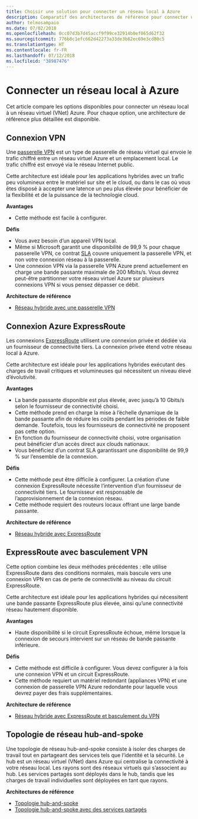 ```yaml
---
title: Choisir une solution pour connecter un réseau local à Azure
description: Comparatif des architectures de référence pour connecter un réseau local à Azure.
author: telmosampaio
ms.date: 07/02/2018
ms.openlocfilehash: 0cc07d3b7d45accf9f99ce32914b0ef065d62f32
ms.sourcegitcommit: 776b8c1efc662d42273a33de3b82ec69e3cd80c5
ms.translationtype: HT
ms.contentlocale: fr-FR
ms.lasthandoff: 07/12/2018
ms.locfileid: "38987476"
---
```

# <a name="connect-an-on-premises-network-to-azure"></a>Connecter un réseau local à Azure

Cet article compare les options disponibles pour connecter un réseau local à un réseau virtuel (VNet) Azure. Pour chaque option, une architecture de référence plus détaillée est disponible.

## <a name="vpn-connection"></a>Connexion VPN

Une [passerelle VPN](/azure/vpn-gateway/vpn-gateway-about-vpngateways) est un type de passerelle de réseau virtuel qui envoie le trafic chiffré entre un réseau virtuel Azure et un emplacement local. Le trafic chiffré est envoyé via le réseau Internet public.

Cette architecture est idéale pour les applications hybrides avec un trafic peu volumineux entre le matériel sur site et le cloud, ou dans le cas où vous êtes disposé à accepter une latence un peu plus élevée pour bénéficier de la flexibilité et de la puissance de la technologie cloud.

**Avantages**

- Cette méthode est facile à configurer.

**Défis**

- Vous avez besoin d’un appareil VPN local.
- Même si Microsoft garantit une disponibilité de 99,9 % pour chaque passerelle VPN, ce contrat [SLA](https://azure.microsoft.com/support/legal/sla/vpn-gateway/) couvre uniquement la passerelle VPN, et non votre connexion réseau à la passerelle.
- Une connexion VPN via la passerelle VPN Azure prend actuellement en charge une bande passante maximale de 200 Mbits/s. Vous devrez peut-être partitionner votre réseau virtuel Azure sur plusieurs connexions VPN si vous pensez dépasser ce débit.

**Architecture de référence**

- [Réseau hybride avec une passerelle VPN](./vpn.md)

## <a name="azure-expressroute-connection"></a>Connexion Azure ExpressRoute

Les connexions [ExpressRoute](/azure/expressroute/) utilisent une connexion privée et dédiée via un fournisseur de connectivité tiers. La connexion privée étend votre réseau local à Azure. 

Cette architecture est idéale pour les applications hybrides exécutant des charges de travail critiques et volumineuses qui nécessitent un niveau élevé d’évolutivité. 

**Avantages**

- La bande passante disponible est plus élevée, avec jusqu’à 10 Gbits/s selon le fournisseur de connectivité choisi.
- Cette méthode prend en charge la mise à l’échelle dynamique de la bande passante afin de réduire les coûts pendant les périodes de faible demande. Toutefois, tous les fournisseurs de connectivité ne proposent pas cette option.
- En fonction du fournisseur de connectivité choisi, votre organisation peut bénéficier d’un accès direct aux clouds nationaux.
- Vous bénéficiez d’un contrat SLA garantissant une disponibilité de 99,9 % sur l’ensemble de la connexion.

**Défis**

- Cette méthode peut être difficile à configurer. La création d’une connexion ExpressRoute nécessite l’intervention d’un fournisseur de connectivité tiers. Le fournisseur est responsable de l’approvisionnement de la connexion réseau.
- Cette méthode requiert des routeurs locaux offrant une large bande passante.

**Architecture de référence**

- [Réseau hybride avec ExpressRoute](./expressroute.md)

## <a name="expressroute-with-vpn-failover"></a>ExpressRoute avec basculement VPN

Cette option combine les deux méthodes précédentes : elle utilise ExpressRoute dans des conditions normales, mais bascule vers une connexion VPN en cas de perte de connectivité au niveau du circuit ExpressRoute.

Cette architecture est idéale pour les applications hybrides qui nécessitent une bande passante ExpressRoute plus élevée, ainsi qu’une connectivité réseau hautement disponible. 

**Avantages**

- Haute disponibilité si le circuit ExpressRoute échoue, même lorsque la connexion de secours intervient sur un réseau de bande passante inférieure.

**Défis**

- Cette méthode est difficile à configurer. Vous devez configurer à la fois une connexion VPN et un circuit ExpressRoute.
- Cette méthode requiert un matériel redondant (appliances VPN) et une connexion de passerelle VPN Azure redondante pour laquelle vous devrez payer des frais supplémentaires.

**Architecture de référence**

- [Réseau hybride avec ExpressRoute et basculement du VPN](./expressroute-vpn-failover.md)


## <a name="hub-spoke-network-topology"></a>Topologie de réseau hub-and-spoke

Une topologie de réseau hub-and-spoke consiste à isoler des charges de travail tout en partageant des services tels que l’identité et la sécurité. Le hub est un réseau virtuel (VNet) dans Azure qui centralise la connectivité à votre réseau local. Les rayons sont des réseaux virtuels qui s’associent au hub. Les services partagés sont déployés dans le hub, tandis que les charges de travail individuelles sont déployées en tant que rayons.


**Architectures de référence**

- [Topologie hub-and-spoke](./hub-spoke.md)
- [Topologie hub-and-spoke avec des services partagés](./shared-services.md)
